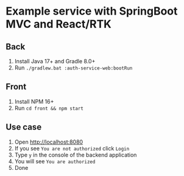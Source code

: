# Example service with SpringBoot MVC and React/RTK

## Back

1. Install Java 17+ and Gradle 8.0+
2. Run  ```./gradlew.bat :auth-service-web:bootRun```

## Front

1. Install NPM 16+
2. Run  ```cd front && npm start```

## Use case

1. Open [http://localhost:8080](http://localhost:8080)
2. If you see ```You are not authorized``` click ```Login```
3. Type ```y``` in the console of the backend application
4. You will see ```You are authorized```
5. Done
